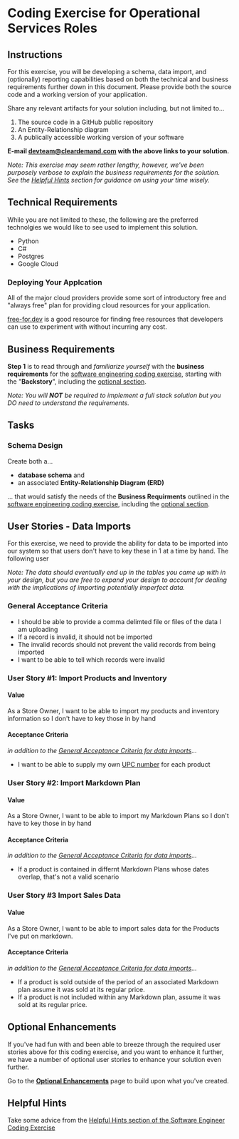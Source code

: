 # Coding Exercise for Operational Services Roles

## Instructions

For this exercise, you will be developing a schema, data import, and (optionally) reporting capabilities based on both the technical and business requirements further down in this document. Please provide both the source code and a working version of your application.

Share any relevant artifacts for your solution including, but not limited to...
  1. The source code in a GitHub public repository
  1. An Entity-Relationship diagram
  1. A publically accessible working version of your software

**E-mail devteam@cleardemand.com with the above links to your solution.**

_Note: This exercise may seem rather lengthy, however, we've been purposely verbose to explain the business requirements for the solution.  See the [Helpful Hints](#helpful-hints) section for guidance on using your time wisely._

## Technical Requirements

While you are not limited to these, the following are the preferred technolgies we would like to see used to implement this solution.

* Python
* C#
* Postgres
* Google Cloud

### Deploying Your Applcation

All of the major cloud providers provide some sort of introductory free and "always free" plan for providing cloud resources for your application.

[free-for.dev](https://free-for.dev/) is a good resource for finding free resources that developers can use to experiment with without incurring any cost.

## Business Requirements

**Step 1** is to read through and *familiarize yourself* with the **business requirements** for the [software engineering coding exercise](../software_engineer/software_engineer_coding_exercise.md), starting with the "**Backstory**", including the [optional section](../software_engineer/software_engineer_coding_exercise_optional.md).

*Note: You will **NOT** be required to implement a full stack solution but you DO need to understand the requirements.*

## Tasks

### Schema Design

Create both a...

* **database schema** and
* an associated **Entity-Relationship Diagram (ERD)**

 ... that would satisfy the needs of the **Business Requirments** outlined in the [software engineering coding exercise](../software_engineer/software_engineer_coding_exercise.md), including the [optional section](../software_engineer/software_engineer_coding_exercise_optional.md).

## User Stories - Data Imports

For this exercise, we need to provide the ability for data to be imported into our system so that users don't have to key these in 1 at a time by hand. The following user

_Note: The data should eventually end up in the tables you came up with in your design, but you are free to expand your design to account for dealing with the implications of importing potentially imperfect data._

### General Acceptance Criteria
* I should be able to provide a comma delimted file or files of the data I am uploading
* If a record is invalid, it should not be imported
* The invalid records should not prevent the valid records from being imported
* I want to be able to tell which records were invalid

### User Story #1: Import Products and Inventory

#### Value

As a Store Owner, I want to be able to import my products and inventory information so I don't have to key those in by hand

#### Acceptance Criteria

_in addition to the [General Acceptance Criteria for data imports](#general-acceptance-criteria)..._
* I want to be able to supply my own [UPC number](https://en.wikipedia.org/wiki/Universal_Product_Code) for each product

### User Story #2: Import Markdown Plan

#### Value

As a Store Owner, I want to be able to import my Markdown Plans so I don't have to key those in by hand

#### Acceptance Criteria

_in addition to the [General Acceptance Criteria for data imports](#general-acceptance-criteria)..._
* If a product is contained in differnt Markdown Plans whose dates overlap, that's not a valid scenario

### User Story #3 Import Sales Data

#### Value

As a Store Owner, I want to be able to import sales data for the Products I've put on markdown.

#### Acceptance Criteria

_in addition to the [General Acceptance Criteria for data imports](#general-acceptance-criteria)..._
* If a product is sold outside of the period of an associated Markdown plan
  assume it was sold at its regular price.
* If a product is not included within any Markdown plan, assume it was sold at its regular price.

## Optional Enhancements

If you've had fun with and been able to breeze through the required user stories above for this coding exercise, and you want to enhance it further, we have a number of optional user stories to enhance your solution even further.

Go to the **[Optional Enhancements](ops_services_coding_exercise_optional.md)** page to build upon what you've created.

## Helpful Hints

Take some advice from the [Helpful Hints section of the Software Engineer Coding Exercise](../software_engineer/software_engineer_coding_exercise.md#helpful-hints)